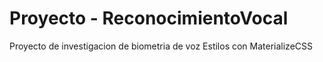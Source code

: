 # Proyecto - ReconocimientoVocal

Proyecto de investigacion de biometria de voz
Estilos con MaterializeCSS